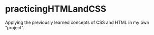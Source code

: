 # practicingHTMLandCSS
Applying the previously learned concepts of CSS and HTML in my own "project".

